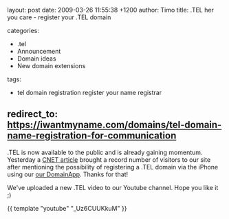 layout: post
date: 2009-03-26 11:55:38 +1200
author: Timo
title: .TEL her you care - register your .TEL domain

categories:
  - .tel
  - Announcement
  - Domain ideas
  - New domain extensions

tags:
  - tel domain registration register your name registrar

redirect_to: https://iwantmyname.com/domains/tel-domain-name-registration-for-communication
----

.TEL is now available to the public and is already gaining momentum. Yesterday a [CNET article](http://news.cnet.com/8301-13577_3-10203003-36.html?tag=newsEditorsPicksArea.0) brought a record number of visitors to our site after mentioning the possibility of registering a .TEL domain via the iPhone using our [our DomainApp](https://iwantmyname.com/iphone). Thanks for that!

We've uploaded a new .TEL video to our Youtube channel. Hope you like it ;)

{{ template "youtube" "_Uz6CUUKkuM" }}
